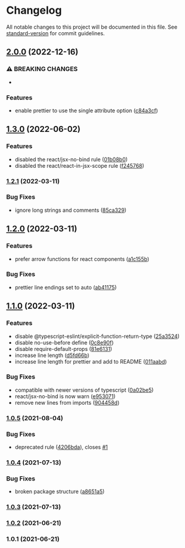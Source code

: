 # Changelog

All notable changes to this project will be documented in this file. See [standard-version](https://github.com/conventional-changelog/standard-version) for commit guidelines.

## [2.0.0](https://github.com/grbull/eslint-config-gbx/compare/v1.3.0...v2.0.0) (2022-12-16)


### ⚠ BREAKING CHANGES

* 

### Features

* enable prettier to use the single attribute option ([c84a3cf](https://github.com/grbull/eslint-config-gbx/commit/c84a3cff25fbb5e075fb1b41e36c624d5db81408))

## [1.3.0](https://github.com/grbull/eslint-config-gbx/compare/v1.2.1...v1.3.0) (2022-06-02)


### Features

* disabled the react/jsx-no-bind rule ([01b08b0](https://github.com/grbull/eslint-config-gbx/commit/01b08b0da04e4db1b2f4097575c24f4a4e03942b))
* disabled the react/react-in-jsx-scope rule ([f245768](https://github.com/grbull/eslint-config-gbx/commit/f2457684a060dc227e22de023272e48a413a3fb6))

### [1.2.1](https://github.com/grbull/eslint-config-gbx/compare/v1.2.0...v1.2.1) (2022-03-11)


### Bug Fixes

* ignore long strings and comments ([85ca329](https://github.com/grbull/eslint-config-gbx/commit/85ca329392ae5ed2a50e9b23377400b6f0e9cb26))

## [1.2.0](https://github.com/grbull/eslint-config-gbx/compare/v1.1.0...v1.2.0) (2022-03-11)


### Features

* prefer arrow functions for react components ([a1c155b](https://github.com/grbull/eslint-config-gbx/commit/a1c155b543d0614cfb11ed066e2fb12da1a2869a))


### Bug Fixes

* prettier line endings set to auto ([ab41175](https://github.com/grbull/eslint-config-gbx/commit/ab41175734fba02900450eb7f975dd860c1626fe))

## [1.1.0](https://github.com/grbull/eslint-config-gbx/compare/v1.0.5...v1.1.0) (2022-03-11)


### Features

* disable @typescript-eslint/explicit-function-return-type ([25a3524](https://github.com/grbull/eslint-config-gbx/commit/25a352478d53528003d9ce067e319ca0edc75f76))
* disable no-use-before define ([0c8e90f](https://github.com/grbull/eslint-config-gbx/commit/0c8e90f56ec38aad58fab862d958ff828c236fc1))
* disable require-default-props ([81e6131](https://github.com/grbull/eslint-config-gbx/commit/81e6131d7248868c9be44ef4a2ff41bede1e8040))
* increase line length ([d5fd66b](https://github.com/grbull/eslint-config-gbx/commit/d5fd66b83ae186226ace42dc90d55bc3199c47c3))
* increase line length for prettier and add to README ([011aabd](https://github.com/grbull/eslint-config-gbx/commit/011aabd6d0d7efe87141df6d273bb8bbebfdfd39))


### Bug Fixes

* compatible with newer versions of typescript ([0a02be5](https://github.com/grbull/eslint-config-gbx/commit/0a02be561c61ec2a2a9776f9fff7130d544246e2))
* react/jsx-no-bind is now warn ([e953071](https://github.com/grbull/eslint-config-gbx/commit/e9530711b1def828f38ae710cb6dc62e3a29b055))
* remove new lines from imports ([904458d](https://github.com/grbull/eslint-config-gbx/commit/904458d25334a9d76761c6861daa642a066a47ea))

### [1.0.5](https://github.com/grbull/eslint-config-gbx/compare/v1.0.4...v1.0.5) (2021-08-04)


### Bug Fixes

* deprecated rule ([4206bda](https://github.com/grbull/eslint-config-gbx/commit/4206bda5ad0a4f975fea93facc89fcee2b9751c2)), closes [#1](https://github.com/grbull/eslint-config-gbx/issues/1)

### [1.0.4](https://github.com/grbull/eslint-config-gbx/compare/v1.0.3...v1.0.4) (2021-07-13)


### Bug Fixes

* broken package structure ([a8651a5](https://github.com/grbull/eslint-config-gbx/commit/a8651a53ec6f9f5ec727bcbd71fade9a08089177))

### [1.0.3](https://github.com/grbull/eslint-config-gbx/compare/v1.0.2...v1.0.3) (2021-07-13)

### [1.0.2](https://github.com/grbull/eslint-config-gbx/compare/v1.0.1...v1.0.2) (2021-06-21)

### 1.0.1 (2021-06-21)
